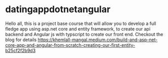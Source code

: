 # datingappdotnetangular
Hello all, this is a project base course that will allow you to develop a full fledge app using asp.net core and entity framework, to create 
our api backend and Angular js with typscript to create our front end. 
Checkout the blog for details
https://khemlall-mangal.medium.com/build-and-asp-net-core-app-and-angular-from-scratch-creating-our-first-entity-b25cf2f2b9d3
